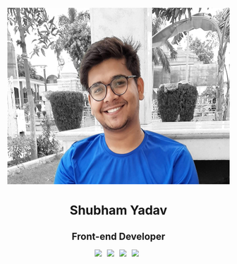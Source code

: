 <p align="center">
<img src="img/Shubham.jpg" height="400">

<h1 align="center">Shubham Yadav</h1>

<h2 align="center">Front-end Developer</h2>

<p align='center'>
  <a href="mailto:shubhamdv19@gmail.com"><img height="50" src="img/gmail.png?raw=true"></a>&nbsp;&nbsp;
  <a href="https://www.linkedin.com/in/shubhamdsm/"><img height="50" src="img/linkedin.png?raw=true"></a>&nbsp;&nbsp;
  <a href="https://twitter.com/shubhamdsm"><img height="50" src="img/twitter.png?raw=true"></a>&nbsp;&nbsp;
  <a href="https://shubhamyadav.netlify.com"><img height="50" src="img/website.png?raw=true"></a>&nbsp;&nbsp;
</p>
</p>

